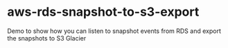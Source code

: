 # aws-rds-snapshot-to-s3-export
Demo to show how you can listen to snapshot events from RDS and export the snapshots to S3 Glacier
